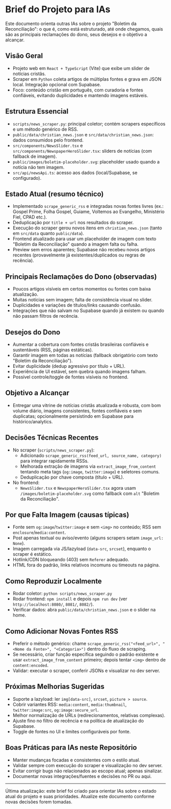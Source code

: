 # Brief do Projeto para IAs

Este documento orienta outras IAs sobre o projeto "Boletim da Reconciliação": o que é, como está estruturado, até onde chegamos, quais são as principais reclamações do dono, seus desejos e o objetivo a alcançar.

## Visão Geral
- Projeto web em `React + TypeScript` (Vite) que exibe um slider de notícias cristãs.
- Scraper em `Python` coleta artigos de múltiplas fontes e grava em JSON local. Integração opcional com Supabase.
- Foco: conteúdo cristão em português, com curadoria e fontes confiáveis, evitando duplicidades e mantendo imagens estáveis.

## Estrutura Essencial
- `scripts/news_scraper.py`: principal coletor; contém scrapers específicos e um método genérico de RSS.
- `public/data/christian_news.json` e `src/data/christian_news.json`: dados consumidos pelo frontend.
- `src/components/NewsSlider.tsx` e `src/components/NewspaperHeroSlider.tsx`: sliders de notícias (com fallback de imagem).
- `public/images/boletim-placeholder.svg`: placeholder usado quando a notícia não tem imagem.
- `src/api/newsApi.ts`: acesso aos dados (local/Supabase, se configurado).

## Estado Atual (resumo técnico)
- Implementado `scrape_generic_rss` e integradas novas fontes livres (ex.: Gospel Prime, Folha Gospel, Guiame, Voltemos ao Evangelho, Ministério Fiel, CPAD etc.).
- Deduplicação por `title + url` nos resultados do scraper.
- Execução do scraper gerou novos itens em `christian_news.json` (tanto em `src/data` quanto `public/data`).
- Frontend atualizado para usar um placeholder de imagem com texto "Boletim da Reconciliação" quando a imagem falta ou falha.
- Preview sem erros aparentes; Supabase não recebeu novos artigos recentes (provavelmente já existentes/duplicados ou regras de recência).

## Principais Reclamações do Dono (observadas)
- Poucos artigos visíveis em certos momentos ou fontes com baixa atualização.
- Muitas notícias sem imagem; falta de consistência visual no slider.
- Duplicidades e variações de títulos/links causando confusão.
- Integrações que não salvam no Supabase quando já existem ou quando não passam filtros de recência.

## Desejos do Dono
- Aumentar a cobertura com fontes cristãs brasileiras confiáveis e sustentáveis (RSS, páginas estáticas).
- Garantir imagem em todas as notícias (fallback obrigatório com texto "Boletim da Reconciliação").
- Evitar duplicidade (dedup agressivo por título + URL).
- Experiência de UI estável, sem quebra quando imagens falham.
- Possível controle/toggle de fontes visíveis no frontend.

## Objetivo a Alcançar
- Entregar uma vitrine de notícias cristãs atualizada e robusta, com bom volume diário, imagens consistentes, fontes confiáveis e sem duplicatas; opcionalmente persistindo em Supabase para histórico/analytics.

## Decisões Técnicas Recentes
- No scraper (`scripts/news_scraper.py`):
  - Adicionado `scrape_generic_rss(feed_url, source_name, category)` para integrar rapidamente RSSs.
  - Melhorada extração de imagens via `extract_image_from_content` tentando meta tags (`og:image`, `twitter:image`) e seletores comuns.
  - Deduplicação por chave composta (título + URL).
- No frontend:
  - `NewsSlider.tsx` e `NewspaperHeroSlider.tsx` agora usam `/images/boletim-placeholder.svg` como fallback com `alt` "Boletim da Reconciliação".

## Por que Falta Imagem (causas típicas)
- Fonte sem `og:image`/`twitter:image` e sem `<img>` no conteúdo; RSS sem `enclosure`/`media:content`.
- Post apenas textual ou aviso/evento (alguns scrapers setam `image_url: None`).
- Imagem carregada via JS/lazyload (`data-src`, `srcset`), enquanto o scraper é estático.
- Hotlink/CDN bloqueando (403) sem `Referer` adequado.
- HTML fora do padrão, links relativos incomuns ou timeouts na página.

## Como Reproduzir Localmente
- Rodar coletor: `python scripts/news_scraper.py`
- Rodar frontend: `npm install` e depois `npm run dev` (ver `http://localhost:8080/`, `8081/`, `8082/`).
- Verificar dados: abra `public/data/christian_news.json` e o slider na home.

## Como Adicionar Novas Fontes RSS
- Preferir o método genérico: chame `scrape_generic_rss("<feed_url>", "<Nome da Fonte>", "<Categoria>")` dentro do fluxo de scraping.
- Se necessário, criar função específica seguindo o padrão existente e usar `extract_image_from_content` primeiro; depois tentar `<img>` dentro de `content:encoded`.
- Validar: executar o scraper, conferir JSONs e visualizar no dev server.

## Próximas Melhorias Sugeridas
- Suporte a lazyload: ler `img[data-src]`, `srcset`, `picture > source`.
- Cobrir variantes RSS: `media:content`, `media:thumbnail`, `twitter:image:src`, `og:image:secure_url`.
- Melhor normalização de URLs (redirecionamentos, relativas complexas).
- Ajuste fino no filtro de recência e na política de atualização do Supabase.
- Toggle de fontes no UI e limites configuráveis por fonte.

## Boas Práticas para IAs neste Repositório
- Manter mudanças focadas e consistentes com o estilo atual.
- Validar sempre com execução do scraper e visualização no dev server.
- Evitar corrigir bugs não relacionados ao escopo atual; apenas sinalizar.
- Documentar novas integrações/fuentes e decisões no PR ou aqui.

---
Última atualização: este brief foi criado para orientar IAs sobre o estado atual do projeto e suas prioridades. Atualize este documento conforme novas decisões forem tomadas.